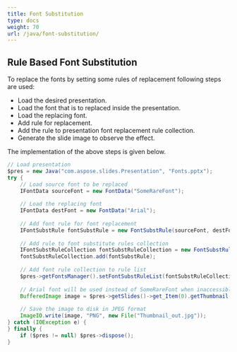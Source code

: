 ```yaml
---
title: Font Substitution
type: docs
weight: 70
url: /java/font-substitution/
---
```



## **Rule Based Font Substitution**
To replace the fonts by setting some rules of replacement following steps are used:

- Load the desired presentation.
- Load the font that is to replaced inside the presentation.
- Load the replacing font.
- Add rule for replacement.
- Add the rule to presentation font replacement rule collection.
- Generate the slide image to observe the effect.

The implementation of the above steps is given below.

```java
// Load presentation
$pres = new Java("com.aspose.slides.Presentation", "Fonts.pptx");
try {
    // Load source font to be replaced
    IFontData sourceFont = new FontData("SomeRareFont");
    
    // Load the replacing font
    IFontData destFont = new FontData("Arial");
    
    // Add font rule for font replacement
    IFontSubstRule fontSubstRule = new FontSubstRule(sourceFont, destFont, FontSubstCondition.WhenInaccessible);
    
    // Add rule to font substitute rules collection
    IFontSubstRuleCollection fontSubstRuleCollection = new FontSubstRuleCollection();
    fontSubstRuleCollection.add(fontSubstRule);
    
    // Add font rule collection to rule list
    $pres->getFontsManager().setFontSubstRuleList(fontSubstRuleCollection);
    
    // Arial font will be used instead of SomeRareFont when inaccessible
    BufferedImage image = $pres->getSlides()->get_Item(0).getThumbnail(1f, 1f);
    
    // Save the image to disk in JPEG format
    ImageIO.write(image, "PNG", new File("Thumbnail_out.jpg"));
} catch (IOException e) {
} finally {
    if ($pres != null) $pres->dispose();
}
```

